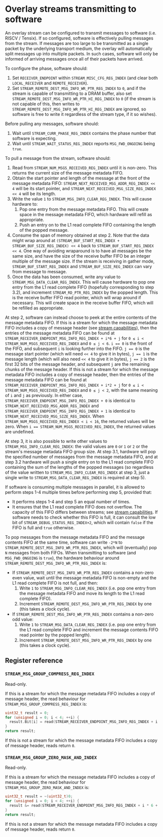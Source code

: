 # Overlay streams transmitting to software

An overlay stream can be configured to transmit messages to software (i.e. RISCV / Tensix). If so configured, software is effectively pulling messages from the stream. If messages are too large to be transmitted as a single packet by the underlying transport medium, the overlay will automatically split messages up into multiple packets. In such cases, software will only be informed of arriving messages once all of their packets have arrived.

To configure the phase, software should:
1. Set `RECEIVER_ENDPOINT` within `STREAM_MISC_CFG_REG_INDEX` (and clear both `LOCAL_RECEIVER` and `REMOTE_RECEIVER`).
2. Set `STREAM_REMOTE_DEST_MSG_INFO_WR_PTR_REG_INDEX` to `0`, and if the stream is capable of transmitting to a DRAM buffer, also set `STREAM_REMOTE_DEST_MSG_INFO_WR_PTR_HI_REG_INDEX` to `0` (if the stream is not capable of this, then writes to `STREAM_REMOTE_DEST_MSG_INFO_WR_PTR_HI_REG_INDEX` are ignored, so software is free to write it regardless of the stream type, if it so wishes).

Before pulling any messages, software should:
1. Wait until `STREAM_CURR_PHASE_REG_INDEX` contains the phase number that software is expecting.
2. Wait until `STREAM_WAIT_STATUS_REG_INDEX` reports `MSG_FWD_ONGOING` being `true`.

To pull a message from the stream, software should:
1. Read from `STREAM_NUM_MSGS_RECEIVED_REG_INDEX` until it is non-zero. This returns the current size of the message metadata FIFO.
2. Obtain the start pointer and length of the message at the front of the message metadata FIFO: `STREAM_NEXT_RECEIVED_MSG_ADDR_REG_INDEX << 4` will be its start pointer, and `STREAM_NEXT_RECEIVED_MSG_SIZE_REG_INDEX << 4` will be its length.
3. Write the value `1` to `STREAM_MSG_INFO_CLEAR_REG_INDEX`. This will cause hardware to:
    1. Pop one entry from the message metadata FIFO. This will create space in the message metadata FIFO, which hardware will refill as appropriate.
    2. Push an entry on to the L1 read complete FIFO containing the length of the popped message.
4. Consume the span of memory obtained at step 2. Note that the data might wrap around at `(STREAM_BUF_START_REG_INDEX + STREAM_BUF_SIZE_REG_INDEX) << 4` back to `STREAM_BUF_START_REG_INDEX << 4`. One way of avoiding wraparound is to have all messages be the same size, and have the size of the receive buffer FIFO be an integer multiple of the message size. If the stream is receiving in gather mode, `STREAM_BUF_START_REG_INDEX` and `STREAM_BUF_SIZE_REG_INDEX` can vary from message to message.
5. Once the data has been consumed, write any value to `STREAM_MSG_DATA_CLEAR_REG_INDEX`. This will cause hardware to pop one entry from the L1 read complete FIFO (hopefully corresponding to step 3.2), and increment `STREAM_RD_PTR_REG_INDEX` by the popped length. This is the receive buffer FIFO read pointer, which will wrap around if necessary. This will create space in the receive buffer FIFO, which will be refilled as appropriate.

At step 2, software can instead choose to peek at the entire contents of the message metadata FIFO. If this is a stream for which the message metadata FIFO includes a copy of message header (see [stream capabilities](README.md#stream-capabilities)), then the entries of the message metadata FIFO can be found at `STREAM_RECEIVER_ENDPOINT_MSG_INFO_REG_INDEX + i*6 + j` for `0 ≤ i < STREAM_NUM_MSGS_RECEIVED_REG_INDEX` and `0 ≤ j < 6`. `i == 0` is the front of the FIFO, and subsequent `i` is looking further into the FIFO. `j == 0` is the message start pointer (which will need `<< 4` to give it in bytes), `j == 1` is the message length (which will also need `<< 4` to give it in bytes), `j == 2` is the first 32 bits of the message header, and subsequent `j` are the remaining chunks of the message header. If this is not a stream for which the message metadata FIFO includes a copy of message header, then the entries of the message metadata FIFO can be found at `STREAM_RECEIVER_ENDPOINT_MSG_INFO_REG_INDEX + i*2 + j` for `0 ≤ i < STREAM_NUM_MSGS_RECEIVED_REG_INDEX` and `0 ≤ j < 2`, with the same meaning of `i` and `j` as previously. In either case, `STREAM_RECEIVER_ENDPOINT_MSG_INFO_REG_INDEX + 0` is identical to `STREAM_NEXT_RECEIVED_MSG_ADDR_REG_INDEX` and `STREAM_RECEIVER_ENDPOINT_MSG_INFO_REG_INDEX + 1` is identical to `STREAM_NEXT_RECEIVED_MSG_SIZE_REG_INDEX`. When `STREAM_NUM_MSGS_RECEIVED_REG_INDEX < i < 16`, the returned values will be zero. When `i == STREAM_NUM_MSGS_RECEIVED_REG_INDEX`, the returned values are undefined.

At step 3, it is also possible to write other values to `STREAM_MSG_INFO_CLEAR_REG_INDEX`: the valid values are `0` or `1` or `2` or the stream's message metadata FIFO group size. At step 3.1, hardware will pop the specified number of messages from the message metadata FIFO, and at step 3.2 hardware will push a single entry on to the L1 read complete FIFO containing the sum of the lengths of the popped messages (so regardless of the value written to `STREAM_MSG_INFO_CLEAR_REG_INDEX` at step 3, just a single write to `STREAM_MSG_DATA_CLEAR_REG_INDEX` is required at step 5).

If software is consuming multiple messages in parallel, it is allowed to perform steps 1-4 multiple times before performing step 5, provided that:
* It performs steps 1-4 and step 5 an equal number of times.
* It ensures that the L1 read complete FIFO does not overflow. The capacity of this FIFO differs between streams; see [stream capabilities](README.md#stream-capabilities). If software needs to check whether this FIFO is full, it can consult the low bit of `STREAM_DEBUG_STATUS_REG_INDEX+2`, which will contain `false` if the FIFO is full and `true` otherwise.

To pop messages from the message metadata FIFO and the message contents FIFO at the same time, software can write `-2*N` to `STREAM_REMOTE_DEST_MSG_INFO_WR_PTR_REG_INDEX`, which will (eventually) pop `N` messages from both FIFOs. When transmitting to software (and `MSG_FWD_ONGOING` is `true`), the hardware behaviour around `STREAM_REMOTE_DEST_MSG_INFO_WR_PTR_REG_INDEX` is:
* If `STREAM_REMOTE_DEST_MSG_INFO_WR_PTR_REG_INDEX` contains a non-zero even value, wait until the message metadata FIFO is non-empty and the L1 read complete FIFO is not full, and then:
  1. Write `1` to `STREAM_MSG_INFO_CLEAR_REG_INDEX` (i.e. pop one entry from the message metadata FIFO and move its length to the L1 read complete FIFO).
  2. Increment `STREAM_REMOTE_DEST_MSG_INFO_WR_PTR_REG_INDEX` by one (this takes a clock cycle).
* If `STREAM_REMOTE_DEST_MSG_INFO_WR_PTR_REG_INDEX` contains a non-zero odd value:
  1. Write `1` to `STREAM_MSG_DATA_CLEAR_REG_INDEX` (i.e. pop one entry from the L1 read complete FIFO and increment the message contents FIFO read pointer by the popped length).
  2. Increment `STREAM_REMOTE_DEST_MSG_INFO_WR_PTR_REG_INDEX` by one (this takes a clock cycle).

## Register reference

### `STREAM_MSG_GROUP_COMPRESS_REG_INDEX`

Read-only.

If this is a stream for which the message metadata FIFO includes a copy of message header, the read behaviour for `STREAM_MSG_GROUP_COMPRESS_REG_INDEX` is:
```c
uint32_t result = 0;
for (unsigned i = 0; i < 4; ++i) {
  result.Bit[i] = read(STREAM_RECEIVER_ENDPOINT_MSG_INFO_REG_INDEX + i * 6 + 3).Bit[20];
}
return result;
```

If this is not a stream for which the message metadata FIFO includes a copy of message header, reads return `0`.

### `STREAM_MSG_GROUP_ZERO_MASK_AND_INDEX`

Read-only.

If this is a stream for which the message metadata FIFO includes a copy of message header, the read behaviour for `STREAM_MSG_GROUP_ZERO_MASK_AND_INDEX` is:
```c
uint32_t result = ~(uint32_t)0;
for (unsigned i = 0; i < 4; ++i) {
  result &= read(STREAM_RECEIVER_ENDPOINT_MSG_INFO_REG_INDEX + i * 6 + 4);
}
return result;
```

If this is not a stream for which the message metadata FIFO includes a copy of message header, reads return `0`.
